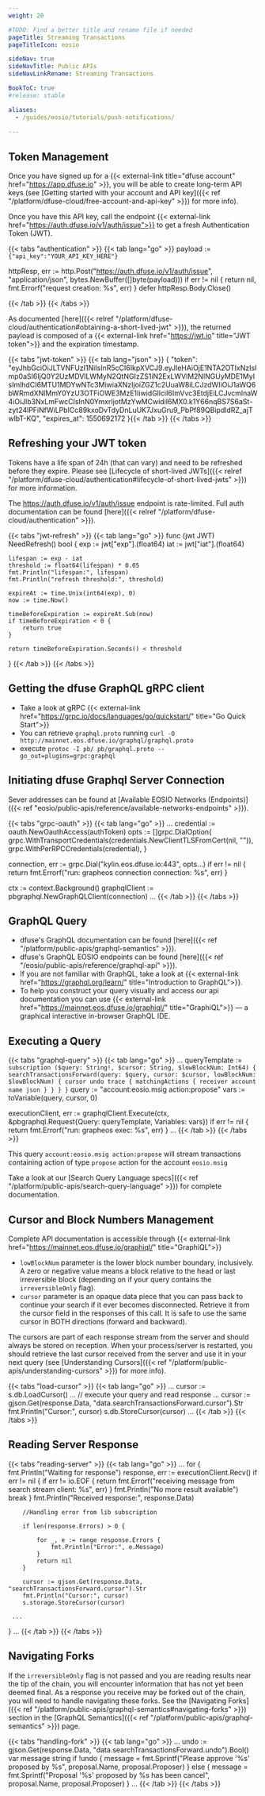 ```yaml
---
weight: 20

#TODO: Find a better title and rename file if needed
pageTitle: Streaming Transactions
pageTitleIcon: eosio

sideNav: true
sideNavTitle: Public APIs
sideNavLinkRename: Streaming Transactions

BookToC: true
#release: stable

aliases:
  - /guides/eosio/tutorials/push-notifications/
  
---
```


## Token Management

Once you have signed up for a {{< external-link title="dfuse account" href="https://app.dfuse.io" >}}, you will be able to create long-term API keys (see [Getting started with your account and API key]({{< ref "/platform/dfuse-cloud/free-account-and-api-key" >}}) for more info).

Once you have this API key, call the endpoint {{< external-link href="https://auth.dfuse.io/v1/auth/issue">}} to get a fresh Authentication Token (JWT).

{{< tabs "authentication" >}}
{{< tab lang="go" >}}
payload := `{"api_key":"YOUR_API_KEY_HERE"}`

httpResp, err := http.Post("https://auth.dfuse.io/v1/auth/issue", "application/json", bytes.NewBuffer([]byte(payload)))
if err != nil {
    return nil, fmt.Errorf("request creation: %s", err)
}
defer httpResp.Body.Close()

{{< /tab >}}
{{< /tabs >}}

As documented [here]({{< relref "/platform/dfuse-cloud/authentication#obtaining-a-short-lived-jwt" >}}), the returned payload is composed of a {{< external-link href="https://jwt.io" title="JWT token">}} and the expiration timestamp.

{{< tabs "jwt-token" >}}
{{< tab lang="json" >}}
{
  "token": "eyJhbGciOiJLTVNFUzI1NiIsInR5cCI6IkpXVCJ9.eyJleHAiOjE1NTA2OTIxNzIsImp0aSI6IjQ0Y2UzMDVlLWMyN2QtNGIzZS1iN2ExLWVlM2NlNGUyMDE1MyIsImlhdCI6MTU1MDYwNTc3MiwiaXNzIjoiZGZ1c2UuaW8iLCJzdWIiOiJ1aWQ6bWRmdXNlMmY0YzU3OTFiOWE3MzE1IiwidGllciI6ImVvc3EtdjEiLCJvcmlnaW4iOiJlb3NxLmFwcCIsInN0YmxrIjotMzYwMCwidiI6MX0.k1Y66nqBS7S6aSt-zyt24lPFiNfWiLPbICc89kxoDvTdyDnLuUK7JxuGru9_PbPf89QBipdldRZ_ajTwlbT-KQ",
  "expires_at": 1550692172
}{{< /tab >}}
{{< /tabs >}}

## Refreshing your JWT token
Tokens have a life span of 24h (that can vary) and need to be refreshed before they expire. Please see [Lifecycle of short-lived JWTs]({{< relref "/platform/dfuse-cloud/authentication#lifecycle-of-short-lived-jwts" >}}) for more information.

The https://auth.dfuse.io/v1/auth/issue endpoint is rate-limited. Full auth documentation can be found [here]({{< relref "/platform/dfuse-cloud/authentication" >}}).

{{< tabs "jwt-refresh" >}}
{{< tab lang="go" >}}
func (jwt JWT) NeedRefresh() bool {
	exp := jwt["exp"].(float64)
	iat := jwt["iat"].(float64)

	lifespan := exp - iat
	threshold := float64(lifespan) * 0.05
	fmt.Println("lifespan:", lifespan)
	fmt.Println("refresh threshold:", threshold)

	expireAt := time.Unix(int64(exp), 0)
	now := time.Now()

	timeBeforeExpiration := expireAt.Sub(now)
	if timeBeforeExpiration < 0 {
		return true
	}

	return timeBeforeExpiration.Seconds() < threshold
}
{{< /tab >}}
{{< /tabs >}}

## Getting the dfuse GraphQL gRPC client
- Take a look at gRPC {{< external-link href="https://grpc.io/docs/languages/go/quickstart/" title="Go Quick Start">}}
- You can retrieve `graphql.proto` running `curl -O http://mainnet.eos.dfuse.io/graphql/graphql.proto`
- execute `protoc -I pb/ pb/graphql.proto --go_out=plugins=grpc:graphql`


## Initiating dfuse Graphql Server Connection
Sever addresses can be found at [Available EOSIO Networks (Endpoints)]({{< ref "eosio/public-apis/reference/available-networks-endpoints" >}}).

{{< tabs "grpc-oauth" >}}
{{< tab lang="go" >}}
...
credential := oauth.NewOauthAccess(authToken)
opts := []grpc.DialOption{
    grpc.WithTransportCredentials(credentials.NewClientTLSFromCert(nil, "")),
    grpc.WithPerRPCCredentials(credential),
}

connection, err := grpc.Dial("kylin.eos.dfuse.io:443", opts...)
if err != nil {
    return fmt.Errorf("run: grapheos connection connection: %s", err)
}

ctx := context.Background()
graphqlClient := pbgraphql.NewGraphQLClient(connection)
...
{{< /tab >}}
{{< /tabs >}}

## GraphQL Query
- dfuse's GraphQL documentation can be found [here]({{< ref "/platform/public-apis/graphql-semantics" >}}).
- dfuse's GraphQL EOSIO endpoints can be found [here]({{< ref "/eosio/public-apis/reference/graphql-api" >}}).
- If you are not familiar with GraphQL, take a look at {{< external-link href="https://graphql.org/learn/" title="Introduction to GraphQL">}}.
- To help you construct your query visually and access our api documentation you can use {{< external-link href="https://mainnet.eos.dfuse.io/graphiql/" title="GraphiQL">}} &mdash; a graphical interactive in-browser GraphQL IDE.

## Executing a Query
{{< tabs "graphql-query" >}}
{{< tab lang="go" >}}
...
queryTemplate := `
    subscription ($query: String!, $cursor: String, $lowBlockNum: Int64) {
      searchTransactionsForward(query: $query, cursor: $cursor, lowBlockNum: $lowBlockNum) {
        cursor
        undo
        trace {
          matchingActions {
            receiver
            account
            name
            json
          }
        }
      }
    }
`
query := "account:eosio.msig action:propose"
vars := toVariable(query, cursor, 0)

executionClient, err := graphqlClient.Execute(ctx, &pbgraphql.Request{Query: queryTemplate, Variables: vars})
if err != nil {
    return fmt.Errorf("run: grapheos exec: %s", err)
}
...
{{< /tab >}}
{{< /tabs >}}

This query `account:eosio.msig action:propose` will stream transactions containing action of type `propose` action for the account `eosio.msig`

Take a look at our [Search Query Language specs]({{< ref "/platform/public-apis/search-query-language" >}}) for complete documentation.

## Cursor and Block Numbers Management
Complete API documentation is accessible through {{< external-link href="https://mainnet.eos.dfuse.io/graphiql/" title="GraphiQL">}}
- `lowBlockNum` parameter is the lower block number boundary, inclusively. A zero or negative value means a block relative to the head or last irreversible block (depending on if your query contains the `irreversibleOnly` flag).
- `cursor` parameter is an opaque data piece that you can pass back to continue your search if it ever becomes disconnected. Retrieve it from the cursor field in the responses of this call. It is safe to use the same cursor in BOTH directions (forward and backward).

The cursors are part of each response stream from the server and should always be stored on reception. When your process/server is restarted, you should retrieve the last cursor received from the server and use it in your next query (see [Understanding Cursors]({{< ref "/platform/public-apis/understanding-cursors" >}}) for more info).

{{< tabs "load-cursor" >}}
{{< tab lang="go" >}}
...
cursor := s.db.LoadCursor()
...
// execute your query and read response
...
cursor := gjson.Get(response.Data, "data.searchTransactionsForward.cursor").Str
fmt.Println("Cursor:", cursor)
s.db.StoreCursor(cursor)
...
{{< /tab >}}
{{< /tabs >}}


## Reading Server Response
<!-- TODO: Need a quick description -->

{{< tabs "reading-server" >}}
{{< tab lang="go" >}}
...
 for {
 		fmt.Println("Waiting for response")
 		response, err := executionClient.Recv()
 		if err != nil {
 			if err != io.EOF {
 				return fmt.Errorf("receiving message from search stream client: %s", err)
 			}
 			fmt.Println("No more result available")
 			break
 		}
 		fmt.Println("Received response:", response.Data)

 		//Handling error from lib subscription

 		if len(response.Errors) > 0 {

 			for _, e := range response.Errors {
 				fmt.Println("Error:", e.Message)
 			}
 			return nil
 		}

 		cursor := gjson.Get(response.Data, "searchTransactionsForward.cursor").Str
 		fmt.Println("Cursor:", cursor)
 		s.storage.StoreCursor(cursor)

     ...
 }
 ...
{{< /tab >}}
{{< /tabs >}}

## Navigating Forks
If the `irreversibleOnly` flag is not passed and you are reading results near the tip of the chain, you will
encounter information that has not yet been deemed final. As a response you receive may be forked out of the chain,
you will need to handle navigating these forks. See the [Navigating Forks]({{< ref "/platform/public-apis/graphql-semantics#navigating-forks" >}}) section in the [GraphQL Semantics]({{< ref "/platform/public-apis/graphql-semantics" >}}) page.

{{< tabs "handling-fork" >}}
{{< tab lang="go" >}}
...
undo := gjson.Get(response.Data, "data.searchTransactionsForward.undo").Bool()
var message string
if !undo {
    message = fmt.Sprintf("Please approve '%s' proposed by %s", proposal.Name, proposal.Proposer)
} else {
    message = fmt.Sprintf("Proposal '%s' proposed by %s has been cancel", proposal.Name, proposal.Proposer)
}
...
{{< /tab >}}
{{< /tabs >}}
